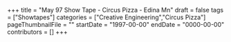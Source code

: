 +++
title = "May 97 Show Tape - Circus Pizza - Edina Mn"
draft = false
tags = ["Showtapes"]
categories = ["Creative Engineering","Circus Pizza"]
pageThumbnailFile = ""
startDate = "1997-00-00"
endDate = "0000-00-00"
contributors = []
+++
